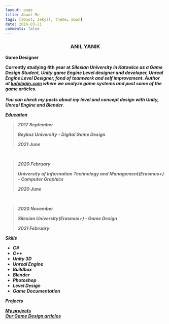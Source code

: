 ```yaml
---
layout: page
title: About Me
tags: [about, Jekyll, theme, moon]
date: 2016-03-21
comments: false
---
```

    




### <center> ANIL YANIK

<b>Game Designer 
<br>

Currently studying 4th year at <i> Silesian University in Katowice as a Game Design Student, Unity game Engine Level designer and developer, Unreal Engine Level Designer, fond of teamwork and self improvement. Author at <a href="https://www.ludologin.com/">ludologin.com</a> where we analyze game systems and post some of the game articles. 
<br>
<br>
<i> You can check my posts about my level and concept design with Unity, Unreal Engine and Blender.
<br>

<b>Education
<br>

>2017 September
>
> *Beykoz University* - Digital Game Design
>
>2021 June
<br>

>2020 February
>
>*University of Information Technology and Management(Erasmus+)* - Computer Graphics
>
>2020 June
<br>

>2020 November
>
>*Silesian University(Erasmus+)* - Game Design
>
>2021 February

<b>Skills

* C#    
* C++
* Unity 3D
* Unreal Engine
* Buildbox
* Blender
* Photoshop
* Level Design
* Game Documentation

<b>Projects

<a href="https://anilyanik.me/posts/">My projects</a>
<br>
<a href="https://www.ludologin.com/">Our Game Design articles</a>

                                       





      

